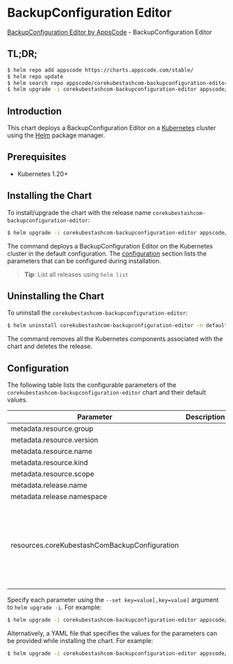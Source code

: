 # BackupConfiguration Editor

[BackupConfiguration Editor by AppsCode](https://appscode.com) - BackupConfiguration Editor

## TL;DR;

```bash
$ helm repo add appscode https://charts.appscode.com/stable/
$ helm repo update
$ helm search repo appscode/corekubestashcom-backupconfiguration-editor --version=v0.25.0
$ helm upgrade -i corekubestashcom-backupconfiguration-editor appscode/corekubestashcom-backupconfiguration-editor -n default --create-namespace --version=v0.25.0
```

## Introduction

This chart deploys a BackupConfiguration Editor on a [Kubernetes](http://kubernetes.io) cluster using the [Helm](https://helm.sh) package manager.

## Prerequisites

- Kubernetes 1.20+

## Installing the Chart

To install/upgrade the chart with the release name `corekubestashcom-backupconfiguration-editor`:

```bash
$ helm upgrade -i corekubestashcom-backupconfiguration-editor appscode/corekubestashcom-backupconfiguration-editor -n default --create-namespace --version=v0.25.0
```

The command deploys a BackupConfiguration Editor on the Kubernetes cluster in the default configuration. The [configuration](#configuration) section lists the parameters that can be configured during installation.

> **Tip**: List all releases using `helm list`

## Uninstalling the Chart

To uninstall the `corekubestashcom-backupconfiguration-editor`:

```bash
$ helm uninstall corekubestashcom-backupconfiguration-editor -n default
```

The command removes all the Kubernetes components associated with the chart and deletes the release.

## Configuration

The following table lists the configurable parameters of the `corekubestashcom-backupconfiguration-editor` chart and their default values.

|                   Parameter                   | Description |                                                                                                                                                                                                                                                                                                                                                                                                                          Default                                                                                                                                                                                                                                                                                                                                                                                                                           |
|-----------------------------------------------|-------------|------------------------------------------------------------------------------------------------------------------------------------------------------------------------------------------------------------------------------------------------------------------------------------------------------------------------------------------------------------------------------------------------------------------------------------------------------------------------------------------------------------------------------------------------------------------------------------------------------------------------------------------------------------------------------------------------------------------------------------------------------------------------------------------------------------------------------------------------------------|
| metadata.resource.group                       |             | <code>core.kubestash.com</code>                                                                                                                                                                                                                                                                                                                                                                                                                                                                                                                                                                                                                                                                                                                                                                                                                            |
| metadata.resource.version                     |             | <code>v1alpha1</code>                                                                                                                                                                                                                                                                                                                                                                                                                                                                                                                                                                                                                                                                                                                                                                                                                                      |
| metadata.resource.name                        |             | <code>backupconfigurations</code>                                                                                                                                                                                                                                                                                                                                                                                                                                                                                                                                                                                                                                                                                                                                                                                                                          |
| metadata.resource.kind                        |             | <code>BackupConfiguration</code>                                                                                                                                                                                                                                                                                                                                                                                                                                                                                                                                                                                                                                                                                                                                                                                                                           |
| metadata.resource.scope                       |             | <code>Namespaced</code>                                                                                                                                                                                                                                                                                                                                                                                                                                                                                                                                                                                                                                                                                                                                                                                                                                    |
| metadata.release.name                         |             | <code>RELEASE-NAME</code>                                                                                                                                                                                                                                                                                                                                                                                                                                                                                                                                                                                                                                                                                                                                                                                                                                  |
| metadata.release.namespace                    |             | <code>default</code>                                                                                                                                                                                                                                                                                                                                                                                                                                                                                                                                                                                                                                                                                                                                                                                                                                       |
| resources.coreKubestashComBackupConfiguration |             | <code>{"apiVersion":"core.kubestash.com/v1alpha1","kind":"BackupConfiguration","metadata":{"name":"backup-app","namespace":"demo"},"spec":{"backends":[{"name":"default-backend","retentionPolicy":{"name":"keep-1wk","namespace":"stash"},"storageRef":{"name":"default","namespace":"stash"}}],"sessions":[{"addon":{"name":"mysql-addon","tasks":[{"name":"logical-backup"}]},"name":"full-backup","repositories":[{"backend":"default-backend","directory":"demo/backup-app","encryptionSecret":{"name":"default-encryption-secret","namespace":"stash"},"name":"backup-app"}],"scheduler":{"jobTemplate":{"backoffLimit":1,"template":{"controller":{},"metadata":{},"spec":{"resources":{}}}},"schedule":"*/30 * * * *"},"sessionHistoryLimit":2}],"target":{"apiGroup":"kubedb.com","kind":"MySQL","name":"backup-app","namespace":"demo"}}}</code> |


Specify each parameter using the `--set key=value[,key=value]` argument to `helm upgrade -i`. For example:

```bash
$ helm upgrade -i corekubestashcom-backupconfiguration-editor appscode/corekubestashcom-backupconfiguration-editor -n default --create-namespace --version=v0.25.0 --set metadata.resource.group=core.kubestash.com
```

Alternatively, a YAML file that specifies the values for the parameters can be provided while
installing the chart. For example:

```bash
$ helm upgrade -i corekubestashcom-backupconfiguration-editor appscode/corekubestashcom-backupconfiguration-editor -n default --create-namespace --version=v0.25.0 --values values.yaml
```
